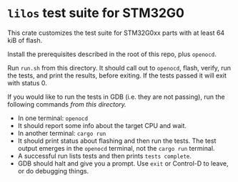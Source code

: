 # `lilos` test suite for STM32G0

This crate customizes the test suite for STM32G0xx parts with at least 64 kiB of
flash.

Install the prerequisites described in the root of this repo, plus `openocd`.

Run `run.sh` from this directory. It should call out to `openocd`, flash,
verify, run the tests, and print the results, before exiting.  If the tests
passed it will exit with status 0.

If you would like to run the tests in GDB (i.e. they are not passing), run the
following commands _from this directory._

- In one terminal: `openocd`
- It should report some info about the target CPU and wait.
- In another terminal: `cargo run`
- It should print status about flashing and then run the tests. The test output
  emerges in the `openocd` terminal, not the `cargo run` terminal.
- A successful run lists tests and then prints `tests complete`.
- GDB should halt and give you a prompt. Use `exit` or Control-D to leave, or
  do debugging things.
